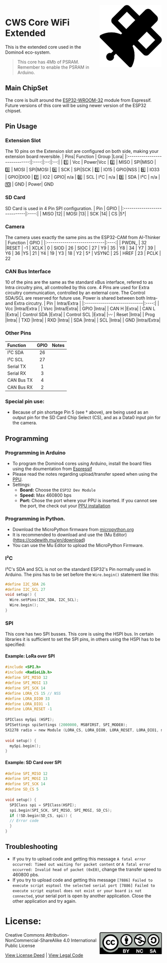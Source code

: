 <img src="assets/CWV.svg" width=200 align="right">

# CWS Core WiFi Extended
This is the extended core used in the Domino4 eco-system.
> This core has 4Mb of PSRAM. Remember to enable the PSRAM in Arduino.

## Main ChipSet
The core is built around the [ESP32-WROOM-32](https://www.espressif.com/sites/default/files/documentation/esp32-wroom-32_datasheet_en.pdf) module from Espressif. Future versions of this core will be using newer version of the ESP32 chipset.

## Pin Usage
### Extension Slot
The 10 pins on the Extension slot are configured on both side, making your extension board reversible.
| Pins| Function | Group |Lora|
|:-----------------------------:|:----:|:--:|:--:|
| :one:                 | Vcc | Power|Vcc
| :two:                 | MISO | SPI|MISO
| :three:                    | MOSI | SPI|MOSI
| :four:                  | SCK | SPI|SCK
| :five:            | IO15  | GPIO|NSS
| :six: | IO33 | GPIO|DIO0
| :seven:                       | IO2 | GPIO| n/a
| :eight:                       | SCL | I²C | n/a
| :nine:                       | SDA | I²C | n/a
| :keycap_ten:                       | GND | Power| GND

### SD Card
SD Card is used in 4 Pin SPI configuration.
| Pin | GPIO |
|:-----------------------------|:----:|
|  MISO |12| 
|  MOSI |13| 
|  SCK |14| 
|  CS |5†| 

### Camera
The camera uses exactly the same pins as the ESP32-CAM from AI-Thinker
| Function | GPIO | 
|:-----------------------------|:----:|
| PWDN_ |   32
|RESET |  -1
| XCLK |    0
| SIOD  |  26
| SIOC  |   27
| Y9  |    35
| Y8   |    34
| Y7   |    39
| Y6  |    36
|Y5   |   21
| Y4 |    19
| Y3   |    18
| Y2  |     5†
| VSYNC  |  25
| HREF   |  23
| PCLK  |  22

### CAN Bus Interface
10 of the pins are the same as the standard xBus interface, refered to as Intra circuitry pins, all controlled by this core. 4 Pins are used for Extra circuitry communication, controlled by an external core. The Control SDA/SCL are reserved for future use. Power is shared between both Intra- and Extra circutry.
| Pin | Intra/Extra | 
|:-----------------------------|:----:|
|  Vcc |Intra/Extra | 
|  Vsrc |Intra/Extra| 
|  GPIO |Intra|
|  CAN H |Extra| 
|  CAN L |Extra| 
|  Control SDA |Extra| 
|  Control SCL |Extra|
|:wavy_dash:
|  Reset |Intra| 
|  Prog |Intra| 
|  TXD |Intra| 
|  RXD |Intra| 
|  SDA |Intra| 
|  SCL |Intra| 
|  GND |Intra/Extra| 

### Other Pins
| Function |  GPIO | Notes|
|:-----------------------------|:----:|:--|
|  I²C SDA |26| |
|  I²C SCL |27| |
|  Serial TX |1| |
|  Serial RX |3| |
|  CAN Bus TX |4| |
|  CAN Bus RX |2| |

### Special pin use:
- Because of pin shortage Pin 5 (see † above), are being used as an output pin for the SD Card Chip Select (CS), and as a Data0 input pin for the camera. 

## Programming

### Programming in Arduino
- To program the Domino4 cores using Arduino, install the board files using the doumentation from [Espressif](https://github.com/espressif/arduino-esp32)
- Please read the notes regarding upload/transfer speed when using the [PPU](https://github.com/domino4com/PPU).
- Settings:
  - **Board:** Choose the ```ESP32 Dev Module```
  - **Speed:** Max 460800 bps
  - **Port:** Chose the port where your PPU is inserted. If you cannot see the port, the check out your [PPU installation](https://github.com/domino4com/PPU)

### Programming in Python.
- Download the MicroPython firmware from [micropython.org](https://micropython.org/download/esp32/)
- It is recommended to download and use the (Mu Editor)(https://codewith.mu/en/download)
- You can use the Mu Editor to upload the MicroPython Firmware.


### I²C
I²C's SDA and SCL is not on the standard ESP32's Pin normally used in Arduino. The pins has to be set before the `Wire.begin()` statement like this:
```C
#define I2C_SDA 26
#define I2C_SCL 27
void setup() {
  Wire.setPins(I2C_SDA, I2C_SCL);
  Wire.begin();
}
```
### SPI
This core has two SPI busses. This core is using the HSPI bus. In certain libraries it is sufficient to set the SPI pins, in others using the HSPI has to be specified:

#### Example: LoRa over SPI
```C
#include <SPI.h>
#include <RadioLib.h>
#define SPI_MISO 12
#define SPI_MOSI 13
#define SPI_SCK 14
#define LORA_CS 15 // NSS
#define LORA_DIO0 33
#define LORA_DIO1 -1
#define LORA_RESET -1

SPIClass mySpi (HSPI);
SPISettings spiSettings (2000000, MSBFIRST, SPI_MODE0);
SX1278 radio = new Module (LORA_CS, LORA_DIO0, LORA_RESET, LORA_DIO1, mySpi, spiSettings);

void setup() {
  mySpi.begin();
}
```

#### Example: SD Card over SPI
```C
#define SPI_MISO 12
#define SPI_MOSI 13
#define SPI_SCK 14
#define SD_CS 5

void setup() {
  SPIClass spi = SPIClass(HSPI);
  spi.begin(SPI_SCK, SPI_MISO, SPI_MOSI, SD_CS);
  if (!SD.begin(SD_CS, spi)) {
  // Error code
  }
}
```

## Troubleshooting
- If you try to upload code and getting this message ```A fatal error occurred: Timed out waiting for packet content``` or ```A fatal error occurred: Invalid head of packet (0xE0)```, change the transfer speed to 460800 pbs.
- If you try to upload code and getting this message ```[7886] Failed to execute script esptool the selected serial port [7886] Failed to execute script esptool does not exist or your board is not connected```, your serial port is open by another application. Close the other application and try again.

# License: 
<img src="assets/CC-BY-NC-SA.svg" width=200 align="right">
Creative Commons Attribution-NonCommercial-ShareAlike 4.0 International Public License

[View License Deed](https://creativecommons.org/licenses/by-nc-sa/4.0/) | [View Legal Code](https://creativecommons.org/licenses/by-nc-sa/4.0/legalcode)

